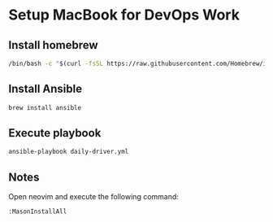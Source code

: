 # Setup MacBook for DevOps Work

## Install homebrew 

```bash
/bin/bash -c "$(curl -fsSL https://raw.githubusercontent.com/Homebrew/install/HEAD/install.sh)"
```

## Install Ansible

```bash
brew install ansible
```

## Execute playbook

```bash
ansible-playbook daily-driver.yml
```

## Notes

Open neovim and execute the following command:

```nvim
:MasonInstallAll
```